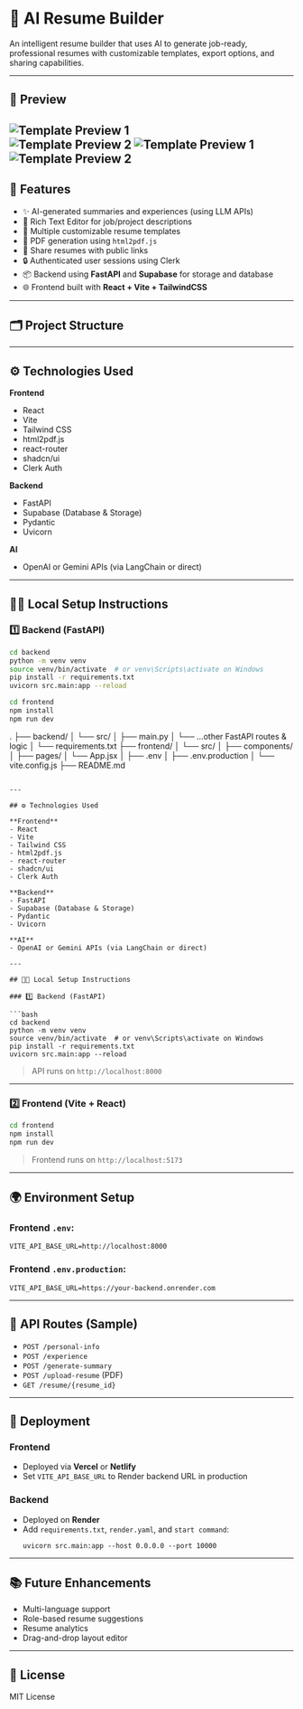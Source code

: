 # 🧠 AI Resume Builder

An intelligent resume builder that uses AI to generate job-ready, professional resumes with customizable templates, export options, and sharing capabilities.

---

## 📸 Preview

![Template Preview 1](./screenshots/ui1.jpg)  
![Template Preview 2](./screenshots/ui2.jpg)
![Template Preview 1](./screenshots/ui3.jpg)  
![Template Preview 2](./screenshots/ui4.jpg)
---

## 🚀 Features

- ✨ AI-generated summaries and experiences (using LLM APIs)
- 📝 Rich Text Editor for job/project descriptions
- 🎨 Multiple customizable resume templates
- 📄 PDF generation using `html2pdf.js`
- 🔗 Share resumes with public links
- 🔒 Authenticated user sessions using Clerk
- 📦 Backend using **FastAPI** and **Supabase** for storage and database
- 🌐 Frontend built with **React + Vite + TailwindCSS**

---

## 🗂 Project Structure

---

## ⚙️ Technologies Used

**Frontend**
- React
- Vite
- Tailwind CSS
- html2pdf.js
- react-router
- shadcn/ui
- Clerk Auth

**Backend**
- FastAPI
- Supabase (Database & Storage)
- Pydantic
- Uvicorn

**AI**
- OpenAI or Gemini APIs (via LangChain or direct)

---

## 🧑‍💻 Local Setup Instructions

### 1️⃣ Backend (FastAPI)

```bash
cd backend
python -m venv venv
source venv/bin/activate  # or venv\Scripts\activate on Windows
pip install -r requirements.txt
uvicorn src.main:app --reload

cd frontend
npm install
npm run dev


```
.
├── backend/
│   └── src/
│       ├── main.py
│       └── ...other FastAPI routes & logic
│   └── requirements.txt
├── frontend/
│   └── src/
│       ├── components/
│       ├── pages/
│       └── App.jsx
│   ├── .env
│   ├── .env.production
│   └── vite.config.js
├── README.md
```

---

## ⚙️ Technologies Used

**Frontend**
- React
- Vite
- Tailwind CSS
- html2pdf.js
- react-router
- shadcn/ui
- Clerk Auth

**Backend**
- FastAPI
- Supabase (Database & Storage)
- Pydantic
- Uvicorn

**AI**
- OpenAI or Gemini APIs (via LangChain or direct)

---

## 🧑‍💻 Local Setup Instructions

### 1️⃣ Backend (FastAPI)

```bash
cd backend
python -m venv venv
source venv/bin/activate  # or venv\Scripts\activate on Windows
pip install -r requirements.txt
uvicorn src.main:app --reload
```

> API runs on `http://localhost:8000`

---

### 2️⃣ Frontend (Vite + React)

```bash
cd frontend
npm install
npm run dev
```

> Frontend runs on `http://localhost:5173`

---

## 🌍 Environment Setup

### Frontend `.env`:

```
VITE_API_BASE_URL=http://localhost:8000
```

### Frontend `.env.production`:

```
VITE_API_BASE_URL=https://your-backend.onrender.com
```

---

## 🧪 API Routes (Sample)

- `POST /personal-info`
- `POST /experience`
- `POST /generate-summary`
- `POST /upload-resume` (PDF)
- `GET /resume/{resume_id}`

---

## 🧾 Deployment

### Frontend
- Deployed via **Vercel** or **Netlify**
- Set `VITE_API_BASE_URL` to Render backend URL in production

### Backend
- Deployed on **Render**
- Add `requirements.txt`, `render.yaml`, and `start command`:
  ```
  uvicorn src.main:app --host 0.0.0.0 --port 10000
  ```

---

## 📚 Future Enhancements

- Multi-language support
- Role-based resume suggestions
- Resume analytics
- Drag-and-drop layout editor

---

## 📄 License

MIT License